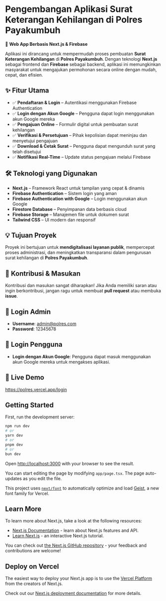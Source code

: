 # Pengembangan Aplikasi Surat Keterangan Kehilangan di Polres Payakumbuh
🚀 **Web App Berbasis Next.js & Firebase**

Aplikasi ini dirancang untuk mempermudah proses pembuatan **Surat Keterangan Kehilangan** di **Polres Payakumbuh**. Dengan teknologi **Next.js** sebagai frontend dan **Firebase** sebagai backend, aplikasi ini memungkinkan masyarakat untuk mengajukan permohonan secara online dengan mudah, cepat, dan efisien.

## ✨ Fitur Utama
- ✅ **Pendaftaran & Login** – Autentikasi menggunakan Firebase Authentication
- ✅ **Login dengan Akun Google** – Pengguna dapat login menggunakan akun Google mereka
- ✅ **Pengajuan Online** – Formulir digital untuk pembuatan surat kehilangan
- ✅ **Verifikasi & Persetujuan** – Pihak kepolisian dapat meninjau dan menyetujui pengajuan
- ✅ **Download & Cetak Surat** – Pengguna dapat mengunduh surat yang telah disetujui
- ✅ **Notifikasi Real-Time** – Update status pengajuan melalui Firebase

## 🛠️ Teknologi yang Digunakan
- **Next.js** – Framework React untuk tampilan yang cepat & dinamis
- **Firebase Authentication** – Sistem login yang aman
- **Firebase Authentication with Google** – Login menggunakan akun Google
- **Firestore Database** – Penyimpanan data berbasis cloud
- **Firebase Storage** – Manajemen file untuk dokumen surat
- **Tailwind CSS** – UI modern dan responsif

## 💡 Tujuan Proyek
Proyek ini bertujuan untuk **mendigitalisasi layanan publik**, mempercepat proses administrasi, dan meningkatkan transparansi dalam pengurusan surat kehilangan di **Polres Payakumbuh**.

## 📌 Kontribusi & Masukan
Kontribusi dan masukan sangat diharapkan! Jika Anda memiliki saran atau ingin berkontribusi, jangan ragu untuk membuat **pull request** atau membuka **issue**.

## 🔑 Login Admin
- **Username**: admin@polres.com  
- **Password**: 12345678

## 🔑 Login Pengguna
- **Login dengan Akun Google**: Pengguna dapat masuk menggunakan akun Google mereka untuk mengakses aplikasi.

## 🔗 Live Demo 
https://polres.vercel.app/login


## Getting Started

First, run the development server:

```bash
npm run dev
# or
yarn dev
# or
pnpm dev
# or
bun dev
```

Open [http://localhost:3000](http://localhost:3000) with your browser to see the result.

You can start editing the page by modifying `app/page.tsx`. The page auto-updates as you edit the file.

This project uses [`next/font`](https://nextjs.org/docs/app/building-your-application/optimizing/fonts) to automatically optimize and load [Geist](https://vercel.com/font), a new font family for Vercel.

## Learn More

To learn more about Next.js, take a look at the following resources:

- [Next.js Documentation](https://nextjs.org/docs) - learn about Next.js features and API.
- [Learn Next.js](https://nextjs.org/learn) - an interactive Next.js tutorial.

You can check out [the Next.js GitHub repository](https://github.com/vercel/next.js) - your feedback and contributions are welcome!

## Deploy on Vercel

The easiest way to deploy your Next.js app is to use the [Vercel Platform](https://vercel.com/new?utm_medium=default-template&filter=next.js&utm_source=create-next-app&utm_campaign=create-next-app-readme) from the creators of Next.js.

Check out our [Next.js deployment documentation](https://nextjs.org/docs/app/building-your-application/deploying) for more details.
